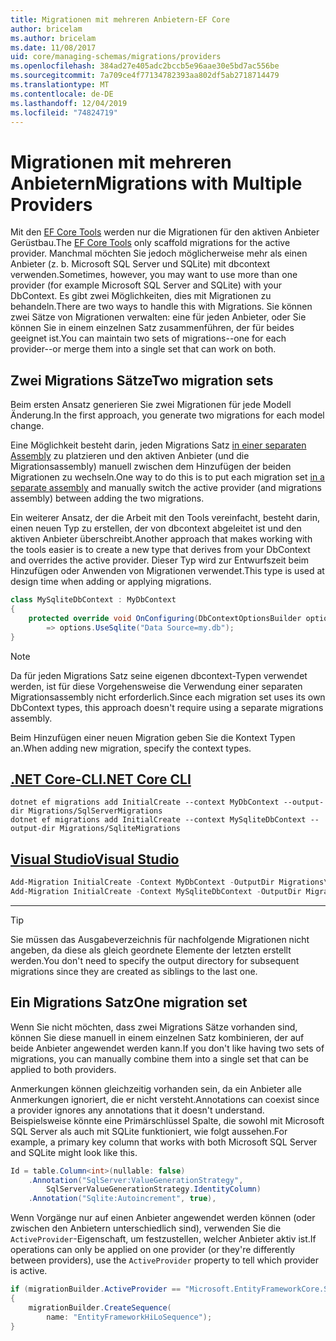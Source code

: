 ```yaml
---
title: Migrationen mit mehreren Anbietern-EF Core
author: bricelam
ms.author: bricelam
ms.date: 11/08/2017
uid: core/managing-schemas/migrations/providers
ms.openlocfilehash: 384ad27e405adc2bccb5e96aae30e5bd7ac556be
ms.sourcegitcommit: 7a709ce4f77134782393aa802df5ab2718714479
ms.translationtype: MT
ms.contentlocale: de-DE
ms.lasthandoff: 12/04/2019
ms.locfileid: "74824719"
---
```

# <a name="migrations-with-multiple-providers"></a><span data-ttu-id="ea113-102">Migrationen mit mehreren Anbietern</span><span class="sxs-lookup"><span data-stu-id="ea113-102">Migrations with Multiple Providers</span></span>

<span data-ttu-id="ea113-103">Mit den [EF Core Tools][1] werden nur die Migrationen für den aktiven Anbieter Gerüstbau.</span><span class="sxs-lookup"><span data-stu-id="ea113-103">The [EF Core Tools][1] only scaffold migrations for the active provider.</span></span> <span data-ttu-id="ea113-104">Manchmal möchten Sie jedoch möglicherweise mehr als einen Anbieter (z. b. Microsoft SQL Server und SQLite) mit dbcontext verwenden.</span><span class="sxs-lookup"><span data-stu-id="ea113-104">Sometimes, however, you may want to use more than one provider (for example Microsoft SQL Server and SQLite) with your DbContext.</span></span> <span data-ttu-id="ea113-105">Es gibt zwei Möglichkeiten, dies mit Migrationen zu behandeln.</span><span class="sxs-lookup"><span data-stu-id="ea113-105">There are two ways to handle this with Migrations.</span></span> <span data-ttu-id="ea113-106">Sie können zwei Sätze von Migrationen verwalten: eine für jeden Anbieter, oder Sie können Sie in einem einzelnen Satz zusammenführen, der für beides geeignet ist.</span><span class="sxs-lookup"><span data-stu-id="ea113-106">You can maintain two sets of migrations--one for each provider--or merge them into a single set that can work on both.</span></span>

## <a name="two-migration-sets"></a><span data-ttu-id="ea113-107">Zwei Migrations Sätze</span><span class="sxs-lookup"><span data-stu-id="ea113-107">Two migration sets</span></span>

<span data-ttu-id="ea113-108">Beim ersten Ansatz generieren Sie zwei Migrationen für jede Modell Änderung.</span><span class="sxs-lookup"><span data-stu-id="ea113-108">In the first approach, you generate two migrations for each model change.</span></span>

<span data-ttu-id="ea113-109">Eine Möglichkeit besteht darin, jeden Migrations Satz [in einer separaten Assembly][2] zu platzieren und den aktiven Anbieter (und die Migrationsassembly) manuell zwischen dem Hinzufügen der beiden Migrationen zu wechseln.</span><span class="sxs-lookup"><span data-stu-id="ea113-109">One way to do this is to put each migration set [in a separate assembly][2] and manually switch the active provider (and migrations assembly) between adding the two migrations.</span></span>

<span data-ttu-id="ea113-110">Ein weiterer Ansatz, der die Arbeit mit den Tools vereinfacht, besteht darin, einen neuen Typ zu erstellen, der von dbcontext abgeleitet ist und den aktiven Anbieter überschreibt.</span><span class="sxs-lookup"><span data-stu-id="ea113-110">Another approach that makes working with the tools easier is to create a new type that derives from your DbContext and overrides the active provider.</span></span> <span data-ttu-id="ea113-111">Dieser Typ wird zur Entwurfszeit beim Hinzufügen oder Anwenden von Migrationen verwendet.</span><span class="sxs-lookup"><span data-stu-id="ea113-111">This type is used at design time when adding or applying migrations.</span></span>

``` csharp
class MySqliteDbContext : MyDbContext
{
    protected override void OnConfiguring(DbContextOptionsBuilder options)
        => options.UseSqlite("Data Source=my.db");
}
```

> [!NOTE]
> <span data-ttu-id="ea113-112">Da für jeden Migrations Satz seine eigenen dbcontext-Typen verwendet werden, ist für diese Vorgehensweise die Verwendung einer separaten Migrationsassembly nicht erforderlich.</span><span class="sxs-lookup"><span data-stu-id="ea113-112">Since each migration set uses its own DbContext types, this approach doesn't require using a separate migrations assembly.</span></span>

<span data-ttu-id="ea113-113">Beim Hinzufügen einer neuen Migration geben Sie die Kontext Typen an.</span><span class="sxs-lookup"><span data-stu-id="ea113-113">When adding new migration, specify the context types.</span></span>

## <a name="net-core-clitabdotnet-core-cli"></a>[<span data-ttu-id="ea113-114">.NET Core-CLI</span><span class="sxs-lookup"><span data-stu-id="ea113-114">.NET Core CLI</span></span>](#tab/dotnet-core-cli)

```dotnetcli
dotnet ef migrations add InitialCreate --context MyDbContext --output-dir Migrations/SqlServerMigrations
dotnet ef migrations add InitialCreate --context MySqliteDbContext --output-dir Migrations/SqliteMigrations
```

## <a name="visual-studiotabvs"></a>[<span data-ttu-id="ea113-115">Visual Studio</span><span class="sxs-lookup"><span data-stu-id="ea113-115">Visual Studio</span></span>](#tab/vs)

``` powershell
Add-Migration InitialCreate -Context MyDbContext -OutputDir Migrations\SqlServerMigrations
Add-Migration InitialCreate -Context MySqliteDbContext -OutputDir Migrations\SqliteMigrations
```

***

> [!TIP]
> <span data-ttu-id="ea113-116">Sie müssen das Ausgabeverzeichnis für nachfolgende Migrationen nicht angeben, da diese als gleich geordnete Elemente der letzten erstellt werden.</span><span class="sxs-lookup"><span data-stu-id="ea113-116">You don't need to specify the output directory for subsequent migrations since they are created as siblings to the last one.</span></span>

## <a name="one-migration-set"></a><span data-ttu-id="ea113-117">Ein Migrations Satz</span><span class="sxs-lookup"><span data-stu-id="ea113-117">One migration set</span></span>

<span data-ttu-id="ea113-118">Wenn Sie nicht möchten, dass zwei Migrations Sätze vorhanden sind, können Sie diese manuell in einem einzelnen Satz kombinieren, der auf beide Anbieter angewendet werden kann.</span><span class="sxs-lookup"><span data-stu-id="ea113-118">If you don't like having two sets of migrations, you can manually combine them into a single set that can be applied to both providers.</span></span>

<span data-ttu-id="ea113-119">Anmerkungen können gleichzeitig vorhanden sein, da ein Anbieter alle Anmerkungen ignoriert, die er nicht versteht.</span><span class="sxs-lookup"><span data-stu-id="ea113-119">Annotations can coexist since a provider ignores any annotations that it doesn't understand.</span></span> <span data-ttu-id="ea113-120">Beispielsweise könnte eine Primärschlüssel Spalte, die sowohl mit Microsoft SQL Server als auch mit SQLite funktioniert, wie folgt aussehen.</span><span class="sxs-lookup"><span data-stu-id="ea113-120">For example, a primary key column that works with both Microsoft SQL Server and SQLite might look like this.</span></span>

``` csharp
Id = table.Column<int>(nullable: false)
    .Annotation("SqlServer:ValueGenerationStrategy",
        SqlServerValueGenerationStrategy.IdentityColumn)
    .Annotation("Sqlite:Autoincrement", true),
```

<span data-ttu-id="ea113-121">Wenn Vorgänge nur auf einen Anbieter angewendet werden können (oder zwischen den Anbietern unterschiedlich sind), verwenden Sie die `ActiveProvider`-Eigenschaft, um festzustellen, welcher Anbieter aktiv ist.</span><span class="sxs-lookup"><span data-stu-id="ea113-121">If operations can only be applied on one provider (or they're differently between providers), use the `ActiveProvider` property to tell which provider is active.</span></span>

``` csharp
if (migrationBuilder.ActiveProvider == "Microsoft.EntityFrameworkCore.SqlServer")
{
    migrationBuilder.CreateSequence(
        name: "EntityFrameworkHiLoSequence");
}
```

  [1]: ../../miscellaneous/cli/index.md
  [2]: projects.md
